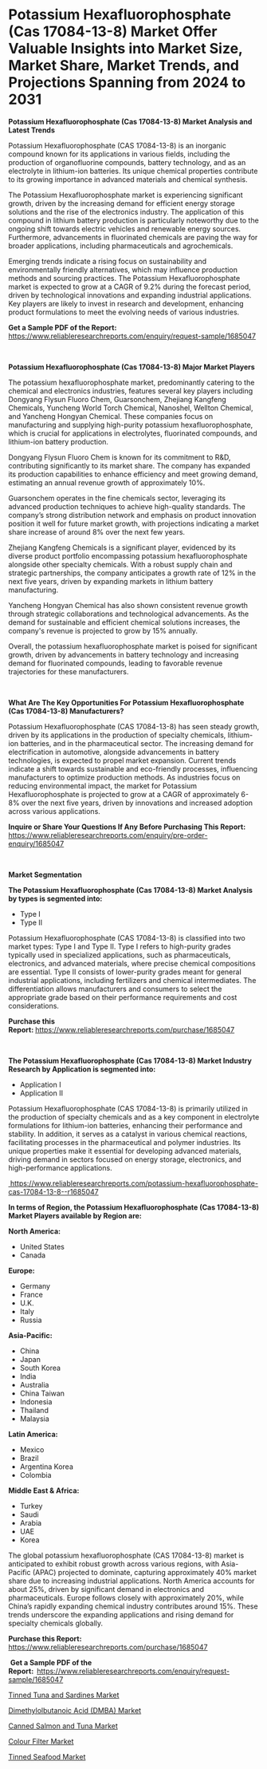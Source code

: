 <p><h1>Potassium Hexafluorophosphate (Cas 17084-13-8) Market Offer Valuable Insights into Market Size, Market Share, Market Trends, and Projections Spanning from 2024 to 2031</h1></p><p><strong>Potassium Hexafluorophosphate (Cas 17084-13-8) Market Analysis and Latest Trends</strong></p>
<p><p>Potassium Hexafluorophosphate (CAS 17084-13-8) is an inorganic compound known for its applications in various fields, including the production of organofluorine compounds, battery technology, and as an electrolyte in lithium-ion batteries. Its unique chemical properties contribute to its growing importance in advanced materials and chemical synthesis.</p><p>The Potassium Hexafluorophosphate market is experiencing significant growth, driven by the increasing demand for efficient energy storage solutions and the rise of the electronics industry. The application of this compound in lithium battery production is particularly noteworthy due to the ongoing shift towards electric vehicles and renewable energy sources. Furthermore, advancements in fluorinated chemicals are paving the way for broader applications, including pharmaceuticals and agrochemicals.</p><p>Emerging trends indicate a rising focus on sustainability and environmentally friendly alternatives, which may influence production methods and sourcing practices. The Potassium Hexafluorophosphate market is expected to grow at a CAGR of 9.2% during the forecast period, driven by technological innovations and expanding industrial applications. Key players are likely to invest in research and development, enhancing product formulations to meet the evolving needs of various industries.</p></p>
<p><strong>Get a Sample PDF of the Report:&nbsp;</strong> <a href="https://www.reliableresearchreports.com/enquiry/request-sample/1685047?utm_campaign=118&utm_medium=2&utm_source=Github&utm_content=ia&utm_term=30122024&utm_id=potassium-hexafluorophosphate-cas-17084-13-8">https://www.reliableresearchreports.com/enquiry/request-sample/1685047</a></p>
<p>&nbsp;</p>
<p><strong>Potassium Hexafluorophosphate (Cas 17084-13-8) Major Market Players</strong></p>
<p><p>The potassium hexafluorophosphate market, predominantly catering to the chemical and electronics industries, features several key players including Dongyang Flysun Fluoro Chem, Guarsonchem, Zhejiang Kangfeng Chemicals, Yuncheng World Torch Chemical, Nanoshel, Wellton Chemical, and Yancheng Hongyan Chemical. These companies focus on manufacturing and supplying high-purity potassium hexafluorophosphate, which is crucial for applications in electrolytes, fluorinated compounds, and lithium-ion battery production.</p><p>Dongyang Flysun Fluoro Chem is known for its commitment to R&D, contributing significantly to its market share. The company has expanded its production capabilities to enhance efficiency and meet growing demand, estimating an annual revenue growth of approximately 10%.</p><p>Guarsonchem operates in the fine chemicals sector, leveraging its advanced production techniques to achieve high-quality standards. The company’s strong distribution network and emphasis on product innovation position it well for future market growth, with projections indicating a market share increase of around 8% over the next few years.</p><p>Zhejiang Kangfeng Chemicals is a significant player, evidenced by its diverse product portfolio encompassing potassium hexafluorophosphate alongside other specialty chemicals. With a robust supply chain and strategic partnerships, the company anticipates a growth rate of 12% in the next five years, driven by expanding markets in lithium battery manufacturing.</p><p>Yancheng Hongyan Chemical has also shown consistent revenue growth through strategic collaborations and technological advancements. As the demand for sustainable and efficient chemical solutions increases, the company's revenue is projected to grow by 15% annually.</p><p>Overall, the potassium hexafluorophosphate market is poised for significant growth, driven by advancements in battery technology and increasing demand for fluorinated compounds, leading to favorable revenue trajectories for these manufacturers.</p></p>
<p>&nbsp;</p>
<p><strong>What Are The Key Opportunities For Potassium Hexafluorophosphate (Cas 17084-13-8) Manufacturers?</strong></p>
<p><p>Potassium Hexafluorophosphate (CAS 17084-13-8) has seen steady growth, driven by its applications in the production of specialty chemicals, lithium-ion batteries, and in the pharmaceutical sector. The increasing demand for electrification in automotive, alongside advancements in battery technologies, is expected to propel market expansion. Current trends indicate a shift towards sustainable and eco-friendly processes, influencing manufacturers to optimize production methods. As industries focus on reducing environmental impact, the market for Potassium Hexafluorophosphate is projected to grow at a CAGR of approximately 6-8% over the next five years, driven by innovations and increased adoption across various applications.</p></p>
<p><strong>Inquire or Share Your Questions If Any Before Purchasing This Report:</strong> <a href="https://www.reliableresearchreports.com/enquiry/pre-order-enquiry/1685047?utm_campaign=118&utm_medium=2&utm_source=Github&utm_content=ia&utm_term=30122024&utm_id=potassium-hexafluorophosphate-cas-17084-13-8">https://www.reliableresearchreports.com/enquiry/pre-order-enquiry/1685047</a></p>
<p>&nbsp;</p>
<p><strong>Market Segmentation</strong></p>
<p><strong>The Potassium Hexafluorophosphate (Cas 17084-13-8) Market Analysis by types is segmented into:</strong></p>
<p><ul><li>Type I</li><li>Type II</li></ul></p>
<p><p>Potassium Hexafluorophosphate (CAS 17084-13-8) is classified into two market types: Type I and Type II. Type I refers to high-purity grades typically used in specialized applications, such as pharmaceuticals, electronics, and advanced materials, where precise chemical compositions are essential. Type II consists of lower-purity grades meant for general industrial applications, including fertilizers and chemical intermediates. The differentiation allows manufacturers and consumers to select the appropriate grade based on their performance requirements and cost considerations.</p></p>
<p><strong>Purchase this Report:&nbsp;</strong><a href="https://www.reliableresearchreports.com/purchase/1685047?utm_campaign=118&utm_medium=2&utm_source=Github&utm_content=ia&utm_term=30122024&utm_id=potassium-hexafluorophosphate-cas-17084-13-8">https://www.reliableresearchreports.com/purchase/1685047</a></p>
<p>&nbsp;</p>
<p><strong>The Potassium Hexafluorophosphate (Cas 17084-13-8) Market Industry Research by Application is segmented into:</strong></p>
<p><ul><li>Application I</li><li>Application II</li></ul></p>
<p><p>Potassium Hexafluorophosphate (CAS 17084-13-8) is primarily utilized in the production of specialty chemicals and as a key component in electrolyte formulations for lithium-ion batteries, enhancing their performance and stability. In addition, it serves as a catalyst in various chemical reactions, facilitating processes in the pharmaceutical and polymer industries. Its unique properties make it essential for developing advanced materials, driving demand in sectors focused on energy storage, electronics, and high-performance applications.</p></p>
<p><a href="https://www.reliableresearchreports.com/potassium-hexafluorophosphate-cas-17084-13-8--r1685047?utm_campaign=118&utm_medium=2&utm_source=Github&utm_content=ia&utm_term=30122024&utm_id=potassium-hexafluorophosphate-cas-17084-13-8">&nbsp;https://www.reliableresearchreports.com/potassium-hexafluorophosphate-cas-17084-13-8--r1685047</a></p>
<p><strong>In terms of Region, the Potassium Hexafluorophosphate (Cas 17084-13-8) Market Players available by Region are:</strong></p>
<p>
    <p> <strong> North America: </strong>
        <ul>
            <li>United States</li>
            <li>Canada</li>
        </ul>
        </p> 
    <p> <strong> Europe: </strong>
        <ul>
            <li>Germany</li>
            <li>France</li>
            <li>U.K.</li>
            <li>Italy</li>
            <li>Russia</li>
        </ul>
        </p> 
    <p> <strong> Asia-Pacific: </strong>
        <ul>
            <li>China</li>
            <li>Japan</li>
            <li>South Korea</li>
            <li>India</li>
            <li>Australia</li>
            <li>China Taiwan</li>
            <li>Indonesia</li>
            <li>Thailand</li>
            <li>Malaysia</li>
        </ul>
        </p> 
    <p> <strong> Latin America: </strong>
        <ul>
            <li>Mexico</li>
            <li>Brazil</li>
            <li>Argentina Korea</li>
            <li>Colombia</li>
        </ul>
        </p> 
    <p> <strong> Middle East & Africa: </strong>
        <ul>
            <li>Turkey</li>
            <li>Saudi</li>
            <li>Arabia</li>
            <li>UAE</li>
            <li>Korea</li>
        </ul>
    </p>
    </p>
<p><p>The global potassium hexafluorophosphate (CAS 17084-13-8) market is anticipated to exhibit robust growth across various regions, with Asia-Pacific (APAC) projected to dominate, capturing approximately 40% market share due to increasing industrial applications. North America accounts for about 25%, driven by significant demand in electronics and pharmaceuticals. Europe follows closely with approximately 20%, while China’s rapidly expanding chemical industry contributes around 15%. These trends underscore the expanding applications and rising demand for specialty chemicals globally.</p></p>
<p><strong>Purchase this Report: </strong><a href="https://www.reliableresearchreports.com/purchase/1685047?utm_campaign=118&utm_medium=2&utm_source=Github&utm_content=ia&utm_term=30122024&utm_id=potassium-hexafluorophosphate-cas-17084-13-8">https://www.reliableresearchreports.com/purchase/1685047</a></p>
<p>&nbsp;<strong>Get a Sample PDF of the Report:&nbsp;&nbsp;</strong><a href="https://www.reliableresearchreports.com/enquiry/request-sample/1685047?utm_campaign=118&utm_medium=2&utm_source=Github&utm_content=ia&utm_term=30122024&utm_id=potassium-hexafluorophosphate-cas-17084-13-8">https://www.reliableresearchreports.com/enquiry/request-sample/1685047</a></p>
<p><strong></strong></p>
<p><p><a href="https://github.com/tambraunrue691969/Market-Research-Report-List-1/blob/main/tinned-tuna-and-sardines-market.md?utm_campaign=118&utm_medium=2&utm_source=Github&utm_content=ia&utm_term=30122024&utm_id=potassium-hexafluorophosphate-cas-17084-13-8">Tinned Tuna and Sardines Market</a></p><p><a href="https://github.com/oslieselotte2192/Market-Research-Report-List-1/blob/main/dimethylolbutanoic-acid-dmba-market.md?utm_campaign=118&utm_medium=2&utm_source=Github&utm_content=ia&utm_term=30122024&utm_id=potassium-hexafluorophosphate-cas-17084-13-8">Dimethylolbutanoic Acid (DMBA) Market</a></p><p><a href="https://github.com/jeastefanowicz7816/Market-Research-Report-List-1/blob/main/canned-salmon-and-tuna-market.md?utm_campaign=118&utm_medium=2&utm_source=Github&utm_content=ia&utm_term=30122024&utm_id=potassium-hexafluorophosphate-cas-17084-13-8">Canned Salmon and Tuna Market</a></p><p><a href="https://github.com/tasiahtahathorn/Market-Research-Report-List-1/blob/main/colour-filter-market.md?utm_campaign=118&utm_medium=2&utm_source=Github&utm_content=ia&utm_term=30122024&utm_id=potassium-hexafluorophosphate-cas-17084-13-8">Colour Filter Market</a></p><p><a href="https://github.com/tona7vba/Market-Research-Report-List-1/blob/main/tinned-seafood-market.md?utm_campaign=118&utm_medium=2&utm_source=Github&utm_content=ia&utm_term=30122024&utm_id=potassium-hexafluorophosphate-cas-17084-13-8">Tinned Seafood Market</a></p></p>